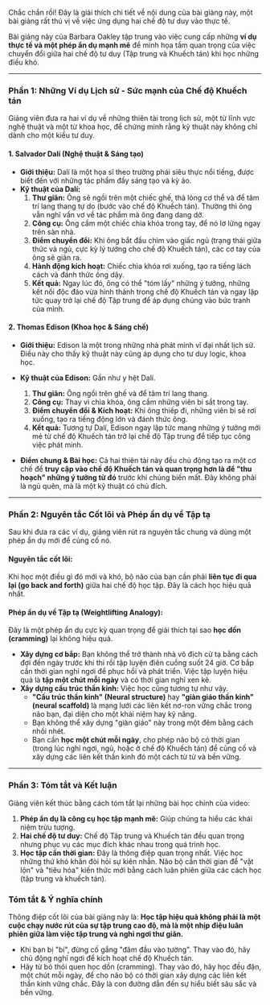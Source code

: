 Chắc chắn rồi! Đây là giải thích chi tiết về nội dung của bài giảng này, một bài giảng rất thú vị về việc ứng dụng hai chế độ tư duy vào thực tế.

Bài giảng này của Barbara Oakley tập trung vào việc cung cấp những **ví dụ thực tế và một phép ẩn dụ mạnh mẽ** để minh họa tầm quan trọng của việc chuyển đổi giữa hai chế độ tư duy (Tập trung và Khuếch tán) khi học những điều khó.

---

### Phần 1: Những Ví dụ Lịch sử - Sức mạnh của Chế độ Khuếch tán

Giảng viên đưa ra hai ví dụ về những thiên tài trong lịch sử, một từ lĩnh vực nghệ thuật và một từ khoa học, để chứng minh rằng kỹ thuật này không chỉ dành cho một kiểu tư duy.

#### 1. Salvador Dalí (Nghệ thuật & Sáng tạo)

*   **Giới thiệu:** Dalí là một họa sĩ theo trường phái siêu thực nổi tiếng, được biết đến với những tác phẩm đầy sáng tạo và kỳ ảo.
*   **Kỹ thuật của Dalí:**
    1.  **Thư giãn:** Ông sẽ ngồi trên một chiếc ghế, thả lỏng cơ thể và để tâm trí lang thang tự do (bước vào chế độ Khuếch tán). Thường thì ông vẫn nghĩ vẩn vơ về tác phẩm mà ông đang dang dở.
    2.  **Công cụ:** Ông cầm một chiếc chìa khóa trong tay, để nó lơ lửng ngay trên sàn nhà.
    3.  **Điểm chuyển đổi:** Khi ông bắt đầu chìm vào giấc ngủ (trạng thái giữa thức và ngủ, cực kỳ lý tưởng cho chế độ Khuếch tán), các cơ tay của ông sẽ giãn ra.
    4.  **Hành động kích hoạt:** Chiếc chìa khóa rơi xuống, tạo ra tiếng lách cách và đánh thức ông dậy.
    5.  **Kết quả:** Ngay lúc đó, ông có thể "tóm lấy" những ý tưởng, những kết nối độc đáo vừa hình thành trong chế độ Khuếch tán và ngay lập tức quay trở lại chế độ Tập trung để áp dụng chúng vào bức tranh của mình.

#### 2. Thomas Edison (Khoa học & Sáng chế)

*   **Giới thiệu:** Edison là một trong những nhà phát minh vĩ đại nhất lịch sử. Điều này cho thấy kỹ thuật này cũng áp dụng cho tư duy logic, khoa học.
*   **Kỹ thuật của Edison:** Gần như y hệt Dalí.
    1.  **Thư giãn:** Ông ngồi trên ghế và để tâm trí lang thang.
    2.  **Công cụ:** Thay vì chìa khóa, ông cầm những viên bi sắt trong tay.
    3.  **Điểm chuyển đổi & Kích hoạt:** Khi ông thiếp đi, những viên bi sẽ rơi xuống, tạo ra tiếng động lớn và đánh thức ông.
    4.  **Kết quả:** Tương tự Dalí, Edison ngay lập tức mang những ý tưởng mới mẻ từ chế độ Khuếch tán trở lại chế độ Tập trung để tiếp tục công việc phát minh.

*   **Điểm chung & Bài học:** Cả hai thiên tài này đều chủ động tạo ra một cơ chế để **truy cập vào chế độ Khuếch tán và quan trọng hơn là để "thu hoạch" những ý tưởng từ đó** trước khi chúng biến mất. Đây không phải là ngủ quên, mà là một kỹ thuật có chủ đích.

---

### Phần 2: Nguyên tắc Cốt lõi và Phép ẩn dụ về Tập tạ

Sau khi đưa ra các ví dụ, giảng viên rút ra nguyên tắc chung và dùng một phép ẩn dụ mới để củng cố nó.

#### Nguyên tắc cốt lõi:

Khi học một điều gì đó mới và khó, bộ não của bạn cần phải **liên tục đi qua lại (go back and forth)** giữa hai chế độ học tập. Đây là cách học hiệu quả nhất.

#### Phép ẩn dụ về Tập tạ (Weightlifting Analogy):

Đây là một phép ẩn dụ cực kỳ quan trọng để giải thích tại sao **học dồn (cramming)** lại không hiệu quả.

*   **Xây dựng cơ bắp:** Bạn không thể trở thành nhà vô địch cử tạ bằng cách đợi đến ngày trước khi thi rồi tập luyện điên cuồng suốt 24 giờ. Cơ bắp cần thời gian nghỉ ngơi để phục hồi và phát triển. Việc tập luyện hiệu quả là **tập một chút mỗi ngày** và có thời gian nghỉ xen kẽ.
*   **Xây dựng cấu trúc thần kinh:** Việc học cũng tương tự như vậy.
    *   **"Cấu trúc thần kinh" (Neural structure)** hay **"giàn giáo thần kinh" (neural scaffold)** là mạng lưới các liên kết nơ-ron vững chắc trong não bạn, đại diện cho một khái niệm hay kỹ năng.
    *   Bạn không thể xây dựng "giàn giáo" này trong một đêm bằng cách nhồi nhét.
    *   Bạn cần **học một chút mỗi ngày**, cho phép não bộ có thời gian (trong lúc nghỉ ngơi, ngủ, hoặc ở chế độ Khuếch tán) để củng cố và xây dựng các liên kết thần kinh đó một cách từ từ và bền vững.

---

### Phần 3: Tóm tắt và Kết luận

Giảng viên kết thúc bằng cách tóm tắt lại những bài học chính của video:

1.  **Phép ẩn dụ là công cụ học tập mạnh mẽ:** Giúp chúng ta hiểu các khái niệm trừu tượng.
2.  **Hai chế độ tư duy:** Chế độ Tập trung và Khuếch tán đều quan trọng nhưng phục vụ các mục đích khác nhau trong quá trình học.
3.  **Học tập cần thời gian:** Đây là thông điệp quan trọng nhất. Việc học những thứ khó khăn đòi hỏi sự kiên nhẫn. Não bộ cần thời gian để "vật lộn" và "tiêu hóa" kiến thức mới bằng cách luân phiên giữa các cách học (tập trung và khuếch tán).

### Tóm tắt & Ý nghĩa chính

Thông điệp cốt lõi của bài giảng này là: **Học tập hiệu quả không phải là một cuộc chạy nước rút của sự tập trung cao độ, mà là một nhịp điệu luân phiên giữa làm việc tập trung và nghỉ ngơi thư giãn.**

*   Khi bạn bị "bí", đừng cố gắng "đâm đầu vào tường". Thay vào đó, hãy chủ động nghỉ ngơi để kích hoạt chế độ Khuếch tán.
*   Hãy từ bỏ thói quen học dồn (cramming). Thay vào đó, hãy học đều đặn, một chút mỗi ngày, để cho não bộ có thời gian xây dựng các liên kết thần kinh vững chắc. Đây là con đường dẫn đến sự hiểu biết sâu sắc và bền vững.